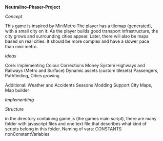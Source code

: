  **Neutralino-Phaser-Project**

 *Concept*

This game is inspired by MiniMetro
The player has a tilemap (generated), with a small city on it. As the player builds good transport infrastructure,
the city grows and surrounding cities appear. Later, there will also be maps based on real cities.
It should be more complex and have a slower pace than mini metro.


 *Ideas*

Core:
Implementing Colour Corrections
Money System
Highways and Railways (Metro and Surface)
Dynamic assets (custom tilesets)
Passengers, Pathfinding, Cities growing

Additional:
Weather and Accidents
Seasons
Modding Support
City Maps, Map builder



 *Implementting*



 *Structure*
 
 in the directory containing game.js (the games main script), there are many folder with javascript files and one text file that
 describes what kind of scripts belong in this folder.
 Naming of vars:
 CONSTANTS
 nonConstantVariables
